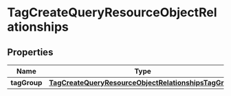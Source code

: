 
# TagCreateQueryResourceObjectRelationships

## Properties
| Name | Type | Description | Notes |
| ------------ | ------------- | ------------- | ------------- |
| **tagGroup** | [**TagCreateQueryResourceObjectRelationshipsTagGroup**](TagCreateQueryResourceObjectRelationshipsTagGroup.md) |  |  [optional] |



